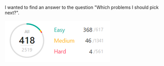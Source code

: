 I wanted to find an answer to the question "Which problems I should pick next?".<br><br>
![problems image](./ss1.png "Problems")